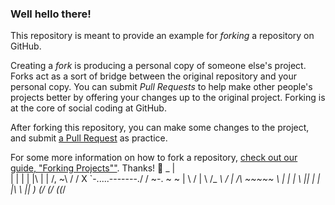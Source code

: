 ### Well hello there!

This repository is meant to provide an example for *forking* a repository on GitHub.

Creating a *fork* is producing a personal copy of someone else's project. Forks act as a sort of bridge between the original repository and your personal copy. You can submit *Pull Requests* to help make other people's projects better by offering your changes up to the original project. Forking is at the core of social coding at GitHub.

After forking this repository, you can make some changes to the project, and submit [a Pull Request](https://github.com/octocat/Spoon-Knife/pulls) as practice.

For some more information on how to fork a repository, [check out our guide, "Forking Projects""](http://guides.github.com/overviews/forking/). Thanks! :sparkling_heart:
                        _
                       | \
                       | |
                       | |
  |\                   | |
 /, ~\                / /
X     `-.....-------./ /
 ~-. ~  ~              |
    \             /    |
     \  /_     ___\   /
     | /\ ~~~~~   \ |
     | | \        || |
     | |\ \       || )
    (_/ (_/      ((_/
